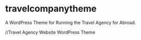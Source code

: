 # travelcompanytheme
A WordPress Theme for Running the Travel Agency for Abroad.

//Travel Agency Website WordPress Theme
